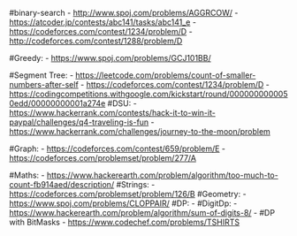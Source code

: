 #binary-search
	- http://www.spoj.com/problems/AGGRCOW/
	- https://atcoder.jp/contests/abc141/tasks/abc141_e
	- https://codeforces.com/contest/1234/problem/D
	- http://codeforces.com/contest/1288/problem/D

#Greedy:
	- https://www.spoj.com/problems/GCJ101BB/

#Segment Tree:
	- https://leetcode.com/problems/count-of-smaller-numbers-after-self
	- https://codeforces.com/contest/1234/problem/D
	- https://codingcompetitions.withgoogle.com/kickstart/round/0000000000050edd/00000000001a274e 
#DSU:
	- https://www.hackerrank.com/contests/hack-it-to-win-it-paypal/challenges/q4-traveling-is-fun
	- https://www.hackerrank.com/challenges/journey-to-the-moon/problem

#Graph:
	- https://codeforces.com/contest/659/problem/E
	- https://codeforces.com/problemset/problem/277/A

#Maths:
	- https://www.hackerearth.com/problem/algorithm/too-much-to-count-fb914aed/description/
#Strings:
	- https://codeforces.com/problemset/problem/126/B
#Geometry:
	- https://www.spoj.com/problems/CLOPPAIR/
#DP:
	- #DigitDp:
		- https://www.hackerearth.com/problem/algorithm/sum-of-digits-8/
	- #DP with BitMasks
		- https://www.codechef.com/problems/TSHIRTS